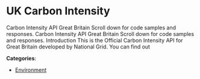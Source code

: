 # UK Carbon Intensity


Carbon Intensity API Great Britain Scroll down for code samples and responses. Carbon Intensity API Great Britain Scroll down for code samples and responses. Introduction This is the Official Carbon Intensity API for Great Britain developed by National Grid. You can find out



**Categories**:
- [Environment](https://github.com/apis-list/apis-list#environment)




